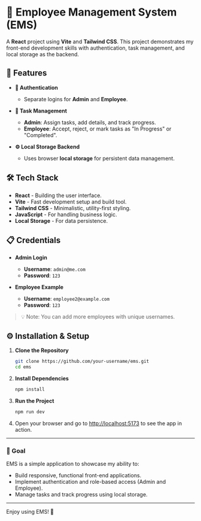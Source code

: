 
# 🚀 Employee Management System (EMS)

A **React** project using **Vite** and **Tailwind CSS**. This project demonstrates my front-end development skills with authentication, task management, and local storage as the backend.

## 🌟 Features

- **🔑 Authentication**  
  - Separate logins for **Admin** and **Employee**.
  
- **📝 Task Management**  
  - **Admin**: Assign tasks, add details, and track progress.
  - **Employee**: Accept, reject, or mark tasks as "In Progress" or "Completed".

- **⚙️ Local Storage Backend**  
  - Uses browser **local storage** for persistent data management.

## 🛠️ Tech Stack

- **React** - Building the user interface.
- **Vite** - Fast development setup and build tool.
- **Tailwind CSS** - Minimalistic, utility-first styling.
- **JavaScript** - For handling business logic.
- **Local Storage** - For data persistence.

## 📋 Credentials

- **Admin Login**  
  - **Username**: `admin@me.com`  
  - **Password**: `123`

- **Employee Example**  
  - **Username**: `employee2@example.com`  
  - **Password**: `123`

> 💡 Note: You can add more employees with unique usernames.

## ⚙️ Installation & Setup

1. **Clone the Repository**  
   ```bash
   git clone https://github.com/your-username/ems.git
   cd ems
   ```

2. **Install Dependencies**  
   ```bash
   npm install
   ```

3. **Run the Project**  
   ```bash
   npm run dev
   ```

4. Open your browser and go to [http://localhost:5173](http://localhost:5173) to see the app in action.

---

### 🎯 Goal

EMS is a simple application to showcase my ability to:
- Build responsive, functional front-end applications.
- Implement authentication and role-based access (Admin and Employee).
- Manage tasks and track progress using local storage.

---

Enjoy using EMS! 🚀



